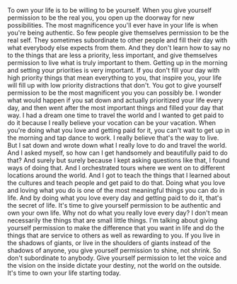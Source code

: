 To own your life is to be willing to be yourself. When you give yourself permission to be the real you, you open up the doorway for new possibilities. The most magnificence you'll ever have in your life is when you're being authentic. So few people give themselves permission to be the real self. They sometimes subordinate to other people and fill their day with what everybody else expects from them. And they don't learn how to say no to the things that are less a priority, less important, and give themselves permission to live what is truly important to them. Getting up in the morning and setting your priorities is very important. If you don't fill your day with high priority things that mean everything to you, that inspire you, your life will fill up with low priority distractions that don't. You got to give yourself permission to be the most magnificent you you can possibly be. I wonder what would happen if you sat down and actually prioritized your life every day, and then went after the most important things and filled your day that way. I had a dream one time to travel the world and I wanted to get paid to do it because I really believe your vocation can be your vacation. When you're doing what you love and getting paid for it, you can't wait to get up in the morning and tap dance to work. I really believe that's the way to live. But I sat down and wrote down what I really love to do and travel the world. And I asked myself, so how can I get handsomely and beautifully paid to do that? And surely but surely because I kept asking questions like that, I found ways of doing that. And I orchestrated tours where we went on to different locations around the world. And I got to teach the things that I learned about the cultures and teach people and get paid to do that. Doing what you love and loving what you do is one of the most meaningful things you can do in life. And by doing what you love every day and getting paid to do it, that's the secret of life. It's time to give yourself permission to be authentic and own your own life. Why not do what you really love every day? I don't mean necessarily the things that are small little things. I'm talking about giving yourself permission to make the difference that you want in life and do the things that are service to others as well as rewarding to you. If you live in the shadows of giants, or live in the shoulders of giants instead of the shadows of anyone, you give yourself permission to shine, not shrink. So don't subordinate to anybody. Give yourself permission to let the voice and the vision on the inside dictate your destiny, not the world on the outside. It's time to own your life starting today.